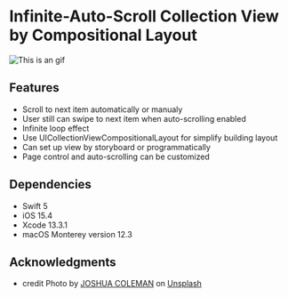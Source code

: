 # Infinite-Auto-Scroll Collection View by Compositional Layout
![This is an gif](https://github.com/rachelpeichen/rachelpeichen-infiniteAutoScrollCompositionalLayout/blob/main/Demo.gif)

## Features

- Scroll to next item automatically or manualy
- User still can swipe to next item when auto-scrolling enabled
- Infinite loop effect
- Use UICollectionViewCompositionalLayout for simplify building layout
- Can set up view by storyboard or programmatically
- Page control and auto-scrolling can be customized

## Dependencies

* Swift 5
* iOS 15.4
* Xcode 13.3.1
* macOS Monterey version 12.3

## Acknowledgments
* credit Photo by [JOSHUA COLEMAN](https://unsplash.com/@joshstyle?utm_source=unsplash&utm_medium=referral&utm_content=creditCopyText) on [Unsplash](https://unsplash.com/backgrounds/colors?utm_source=unsplash&utm_medium=referral&utm_content=creditCopyText)
